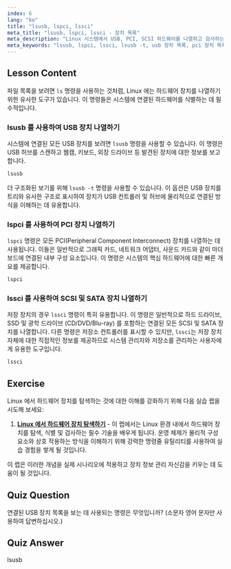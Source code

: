 ```yaml
---
index: 6
lang: "ko"
title: "lsusb, lspci, lssci"
meta_title: "lsusb, lspci, lssci - 장치 목록"
meta_description: "Linux 시스템에서 USB, PCI, SCSI 하드웨어를 나열하고 검사하는 방법을 알아보세요. 이 가이드는 lsusb -t 와 같은 옵션을 포함하여 lsusb, lspci, lssci 명령어를 다룹니다."
meta_keywords: "lsusb, lspci, lssci, lsusb -t, usb 장치 목록, pci 장치 목록, scsi 장치 목록, 리눅스 하드웨어, 장치 정보"
---
```


## Lesson Content

파일 목록을 보려면 `ls` 명령을 사용하는 것처럼, Linux 에는 하드웨어 장치를 나열하기 위한 유사한 도구가 있습니다. 이 명령들은 시스템에 연결된 하드웨어를 식별하는 데 필수적입니다.

### lsusb 를 사용하여 USB 장치 나열하기

시스템에 연결된 모든 USB 장치를 보려면 `lsusb` 명령을 사용할 수 있습니다. 이 명령은 USB 허브를 스캔하고 웹캠, 키보드, 외장 드라이브 등 발견된 장치에 대한 정보를 보고합니다.

```bash
lsusb
```

더 구조화된 보기를 위해 `lsusb -t` 명령을 사용할 수 있습니다. 이 옵션은 USB 장치를 트리와 유사한 구조로 표시하여 장치가 USB 컨트롤러 및 허브에 물리적으로 연결된 방식을 이해하는 데 유용합니다.

### lspci 를 사용하여 PCI 장치 나열하기

`lspci` 명령은 모든 PCI(Peripheral Component Interconnect) 장치를 나열하는 데 사용됩니다. 이들은 일반적으로 그래픽 카드, 네트워크 어댑터, 사운드 카드와 같이 마더보드에 연결된 내부 구성 요소입니다. 이 명령은 시스템의 핵심 하드웨어에 대한 빠른 개요를 제공합니다.

```bash
lspci
```

### lssci 를 사용하여 SCSI 및 SATA 장치 나열하기

저장 장치의 경우 `lssci` 명령이 특히 유용합니다. 이 명령은 일반적으로 하드 드라이브, SSD 및 광학 드라이브 (CD/DVD/Blu-ray) 를 포함하는 연결된 모든 SCSI 및 SATA 장치를 나열합니다. 다른 명령은 저장소 컨트롤러를 표시할 수 있지만, `lssci`는 저장 장치 자체에 대한 직접적인 정보를 제공하므로 시스템 관리자와 저장소를 관리하는 사용자에게 유용한 도구입니다.

```bash
lssci
```

## Exercise

Linux 에서 하드웨어 장치를 탐색하는 것에 대한 이해를 강화하기 위해 다음 실습 랩을 시도해 보세요:

1.  **[Linux 에서 하드웨어 장치 탐색하기](https://labex.io/ko/labs/comptia-explore-hardware-devices-in-linux-590861)** - 이 랩에서는 Linux 환경 내에서 하드웨어 장치를 탐색, 식별 및 검사하는 필수 기술을 배우게 됩니다. 운영 체제가 물리적 구성 요소와 상호 작용하는 방식을 이해하기 위해 강력한 명령줄 유틸리티를 사용하여 실습 경험을 쌓게 될 것입니다.

이 랩은 이러한 개념을 실제 시나리오에 적용하고 장치 정보 관리 자신감을 키우는 데 도움이 될 것입니다.

## Quiz Question

연결된 USB 장치 목록을 보는 데 사용되는 명령은 무엇입니까? (소문자 영어 문자만 사용하여 답변하십시오.)

## Quiz Answer

lsusb
